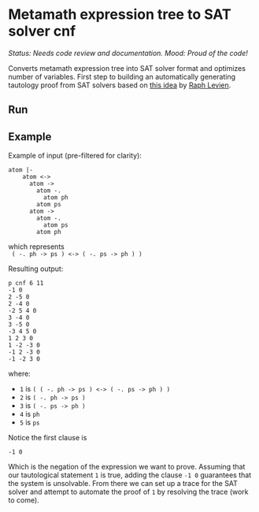 # Metamath expression tree to SAT solver cnf

*Status: Needs code review and documentation.*
*Mood: Proud of the code!*

Converts metamath expression tree into SAT solver format and optimizes number of variables. First step to building an automatically generating tautology proof from SAT solvers based on [this idea](https://groups.google.com/forum/#!topic/metamath/WwP52TVqWg8) by [Raph Levien](https://github.com/raphlinus).

## Run

## Example
Example of input (pre-filtered for clarity):

```
atom |-
    atom <->
      atom ->
        atom -.
          atom ph
        atom ps
      atom ->
        atom -.
          atom ps
        atom ph
```

which represents  
` ( -. ph -> ps ) <-> ( -. ps -> ph ) )`

Resulting output:
```
p cnf 6 11
-1 0
2 -5 0
2 -4 0
-2 5 4 0
3 -4 0
3 -5 0
-3 4 5 0
1 2 3 0
1 -2 -3 0
-1 2 -3 0
-1 -2 3 0
 ```

where:
 
* `1` is  `( ( -. ph -> ps ) <-> ( -. ps -> ph ) )` 
* `2` is  `( -. ph -> ps )`
* `3` is  `( -. ps -> ph )`
* `4` is `ph`
* `5` is `ps`

Notice the first clause is 
```
-1 0
```

Which is the negation of the expression we want to prove. Assuming that our tautological statement `1` is true, adding the clause `-1 0` guarantees that the system is unsolvable. From there we can set up a trace for the SAT solver and attempt to automate the proof of `1` by resolving the trace (work to come). 

